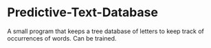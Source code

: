 # Predictive-Text-Database
A small program that keeps a tree database of letters to keep track of occurrences of words. Can be trained.
